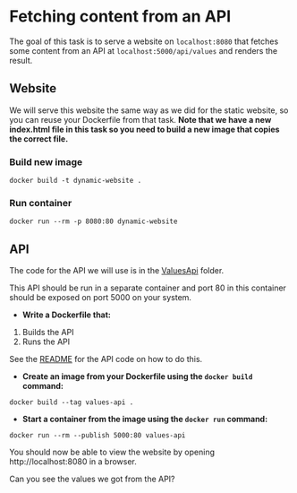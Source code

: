 # Fetching content from an API

The goal of this task is to serve a website on `localhost:8080` that fetches some content from an API at `localhost:5000/api/values` and renders the result.


## Website
We will serve this website the same way as we did for the static website, so you can reuse your Dockerfile from that task. **Note that we have a new index.html file in this task so you need to build a new image that copies the correct file.**

### Build new image
```
docker build -t dynamic-website .
```

### Run container
```
docker run --rm -p 8080:80 dynamic-website
```

## API
The code for the API we will use is in the [ValuesApi](../ValuesApi) folder.

This API should be run in a separate container and port 80 in this container should be exposed on port 5000 on your system.

- **Write a Dockerfile that:**
1. Builds the API
2. Runs the API

See the [README](../ValuesApi/README.md) for the API code on how to do this.

- **Create an image from your Dockerfile using the `docker build` command:**
```
docker build --tag values-api .
```

- **Start a container from the image using the `docker run` command:**
```
docker run --rm --publish 5000:80 values-api
```

You should now be able to view the website by opening http://localhost:8080 in a browser.

Can you see the values we got from the API?
